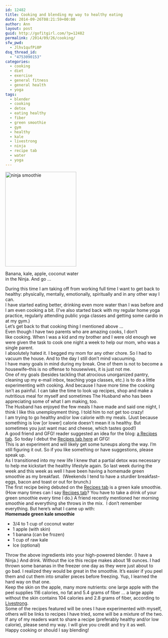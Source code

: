```yaml
---
id: 12482
title: Cooking and blending my way to healthy eating
date: 2014-09-26T08:21:59+00:00
author: Ann
layout: post
guid: http://gofitgirl.com/?p=12482
permalink: /2014/09/26/cooking/
sfw_pwd:
  - Jlhv1qufPi0P
dsq_thread_id:
  - "4753090153"
categories:
  - cooking
  - diet
  - exercise
  - general fitness
  - general health
  - yoga
tags:
  - blender
  - cooking
  - detox
  - eating healthy
  - fiber
  - green smoothie
  - gym
  - healthy
  - kale
  - livestrong
  - ninja
  - recipe tab
  - water
  - yoga
---
```

<div id="attachment_12492" style="width: 235px" class="wp-caption alignleft">
  <a href="http://gofitgirl.com/2014/09/cooking/photo-222/" rel="attachment wp-att-12492"><img class="size-medium wp-image-12492" src="http://gofitgirl.com/wp-content/uploads/2014/09/photo-222-225x300.jpg" alt="ninja smoothie" width="225" height="300" /></a>
  
  <p class="wp-caption-text">
    Banana, kale, apple, coconut water in the Ninja. And go &#8230;
  </p>
</div>

  
During this time I am taking off from working full time I want to get back to healthy: physically, mentally, emotionally, spiritually and in any other way I can.  
I have started eating better, drinking even more water than I was before and I am even cooking a bit. (I&#8217;ve also started back with my regular home yoga practice, regularly attending public yoga classes and getting some cardio in at my gym.)  
Let&#8217;s get back to that cooking thing I mentioned above &#8230;  
Even though I have two parents who are amazing cooks, I don&#8217;t like cooking. When I was a kid and my brother and I were old enough we were given the task to cook one night a week to help our mom, who was a single parent.  
I absolutely hated it. I begged my mom for any other chore. So I had to vacuum the house. And to the day I still don&#8217;t mind vacuuming.  
I have many goals in mind during my break. One of them is not to become a housewife&#8211;this is no offense to housewives, it is just not me.  
One of my goals (besides tackling that atrocious unorganized pantry, cleaning up my e-mail inbox, teaching yoga classes, etc.) is to do a little experimenting with cooking. And because I have more time the cooking isn&#8217;t as painful. I can take the time to look up recipes, shop and make a nutritious meal for myself and sometimes The Husband who has been appreciating some of what I am making, too.  
The Husband has enjoyed the few meals I have made and said one night, I think I like this unemployment thing. I told him to not get too crazy!  
I am trying to go healthy and/or low calorie with my meals. (Just because something is low [or lower] calorie doesn&#8217;t mean it is healthy. But sometimes you just want mac and cheese, which tastes good!)  
A good friend and GFG! reader suggested an idea for the blog: [a Recipes tab](http://gofitgirl.com/recipes/). So today I debut the [Recipes tab here](http://gofitgirl.com/recipes/) at GFG!  
This is an experiment and will likely get some tuneups along the way. I&#8217;m still figuring it out. So if you like something or have suggestions, please speak up.  
As I transitioned into my new life I knew that a partial detox was necessary to help me kickstart the healthy lifestyle again. So last week during the week and this week as well I have been having a homemade green smoothie as my breakfast.  (Weekends I tend to have a sturdier breakfast&#8211;eggs, bacon and toast or out for brunch.)  
The first recipe being debuted on the [Recipes tab](http://gofitgirl.com/recipes/) is a green kale smoothie. (How many times can I say [Recipes tab](http://gofitgirl.com/recipes/)? You have to take a drink of your green smoothie every time I do.) A friend recently mentioned her morning smoothie and everything she throws in the mix.  I don&#8217;t remember everything. But here&#8217;s what I came up with:  
**Homemade green kale smoothie**

  * 3/4 to 1 cup of coconut water
  * 1 apple (with skin)
  * 1 banana (can be frozen)
  * 1 cup of raw kale
  * Ice (optional)

Throw the above ingredients into your high-powered blender. (I have a Ninja.) And drink. Without the ice this recipe makes about 18 ounces. I had thrown some bananas in the freezer one day as they were just about to go bad. I realized they would be great in the smoothie. It&#8217;s easier if you peel them and cut them into smaller pieces before freezing. Yup, I learned the hard way on that one.  
Keep the skin on the apple, many more nutrients: one large apple with the peel supplies 116 calories, no fat and 5.4 grams of fiber &#8230; a large apple without the skin contains 104 calories and 2.8 grams of fiber, according to [Livestrong](http://www.livestrong.com/article/470237-does-the-apple-skin-have-the-most-nutrients/).  
Some of the recipes featured will be ones I have experimented with myself, others will be links to recipes I have tried, some will be a mixture of the two.  
If any of my readers want to share a recipe (preferably healthy and/or low calorie), please send my way. I will give you credit and try it as well.  
Happy cooking or should I say blending!